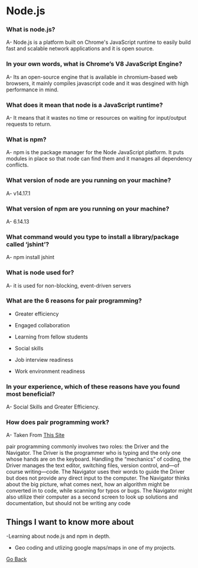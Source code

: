 # Node.js

### What is node.js?

A- Node.js is a platform built on Chrome's JavaScript runtime to easily build fast and scalable network applications and it is open source.

### In your own words, what is Chrome’s V8 JavaScript Engine?

A- Its an open-source engine that is available in chromium-based web browsers, it mainly compiles javascript code and it was desgined with high performance in mind.

### What does it mean that node is a JavaScript runtime?

A- It means that it wastes no time or resources on waiting for input/output requests to return.

### What is npm?

A- npm is the package manager for the Node JavaScript platform. It puts modules in place so that node can find them and it manages all dependency conflicts.

### What version of node are you running on your machine?

A- v14.17.1

### What version of npm are you running on your machine?

A- 6.14.13

### What command would you type to install a library/package called ‘jshint’?

A- npm install jshint

### What is node used for?

A- it is used for non-blocking, event-driven servers

### What are the 6 reasons for pair programming?

- Greater efficiency

- Engaged collaboration

- Learning from fellow students

- Social skills

- Job interview readiness

- Work environment readiness

### In your experience, which of these reasons have you found most beneficial?

A- Social Skills and Greater Efficiency.

### How does pair programming work?

A- Taken From [This Site](https://www.codefellows.org/blog/6-reasons-for-pair-programming/)

pair programming commonly involves two roles: the Driver and the Navigator. The Driver is the programmer who is typing and the only one whose hands are on
the keyboard. Handling the “mechanics” of coding, the Driver manages the text editor, switching files, version control, and—of course writing—code. The 
Navigator uses their words to guide the Driver but does not provide any direct input to the computer. The Navigator thinks about the big picture, what 
comes next, how an algorithm might be converted in to code, while scanning for typos or bugs. The Navigator might also utilize their computer as a second 
screen to look up solutions and documentation, but should not be writing any code

## Things I want to know more about

-Learning about node.js and npm in depth.

- Geo coding and utlizing google maps/maps in one of my projects.

[Go Back](https://musaabshalaldeh.github.io/reading-notes/)
